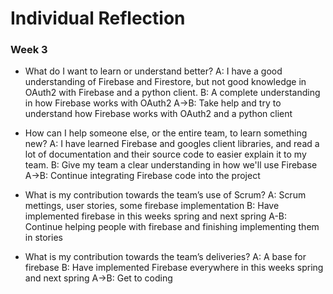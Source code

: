 # Individual Reflection

### Week 3

-   What do I want to learn or understand better?
    A: I have a good understanding of Firebase and Firestore, but not good knowledge in OAuth2 with Firebase and a python client.
    B: A complete understanding in how Firebase works with OAuth2
    A->B: Take help and try to understand how Firebase works with OAuth2 and a python client

-   How can I help someone else, or the entire team, to learn something new?
    A: I have learned Firebase and googles client libraries, and read a lot of documentation and their source code to easier explain it to my team.
    B: Give my team a clear understanding in how we'll use Firebase
    A->B: Continue integrating Firebase code into the project

-   What is my contribution towards the team’s use of Scrum?
    A: Scrum mettings, user stories, some firebase implementation
    B: Have implemented firebase in this weeks spring and next spring
    A-B: Continue helping people with firebase and finishing implementing them in stories

-   What is my contribution towards the team’s deliveries?
    A: A base for firebase
    B: Have implemented Firebase everywhere in this weeks spring and next spring
    A->B: Get to coding
